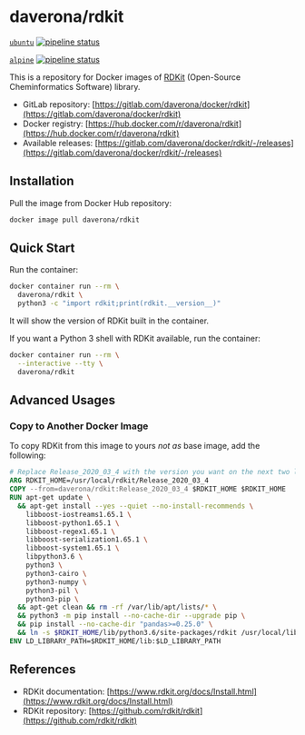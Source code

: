 # daverona/rdkit <!-- rdkit docker rdkit -->

[`ubuntu`](https://gitlab.com/daverona/docker/rdkit)
[![pipeline status](https://gitlab.com/daverona/docker/rdkit/badges/master/pipeline.svg)](https://gitlab.com/daverona/docker/rdkit/commits/master)

[`alpine`](https://gitlab.com/daverona/docker/rdkit/-/tree/alpine)
[![pipeline status](https://gitlab.com/daverona/docker/rdkit/badges/alpine/pipeline.svg)](https://gitlab.com/daverona/docker/rdkit/commits/alpine)

This is a repository for Docker images of [RDKit](https://github.com/rdkit/rdkit) (Open-Source Cheminformatics Software) library.

* GitLab repository: [https://gitlab.com/daverona/docker/rdkit](https://gitlab.com/daverona/docker/rdkit)
* Docker registry: [https://hub.docker.com/r/daverona/rdkit](https://hub.docker.com/r/daverona/rdkit)
* Available releases: [https://gitlab.com/daverona/docker/rdkit/-/releases](https://gitlab.com/daverona/docker/rdkit/-/releases)

## Installation

Pull the image from Docker Hub repository:

```bash
docker image pull daverona/rdkit
```

## Quick Start

Run the container:

```bash
docker container run --rm \
  daverona/rdkit \
  python3 -c "import rdkit;print(rdkit.__version__)"
```

It will show the version of RDKit built in the container.

If you want a Python 3 shell with RDKit available, run the container:

```bash
docker container run --rm \
  --interactive --tty \
  daverona/rdkit
```

## Advanced Usages 

### Copy to Another Docker Image

To copy RDKit from this image to yours *not as* base image, add the following:

```dockerfile
# Replace Release_2020_03_4 with the version you want on the next two lines
ARG RDKIT_HOME=/usr/local/rdkit/Release_2020_03_4
COPY --from=daverona/rdkit:Release_2020_03_4 $RDKIT_HOME $RDKIT_HOME
RUN apt-get update \
  && apt-get install --yes --quiet --no-install-recommends \
    libboost-iostreams1.65.1 \
    libboost-python1.65.1 \
    libboost-regex1.65.1 \
    libboost-serialization1.65.1 \
    libboost-system1.65.1 \
    libpython3.6 \
    python3 \
    python3-cairo \
    python3-numpy \
    python3-pil \
    python3-pip \
  && apt-get clean && rm -rf /var/lib/apt/lists/* \
  && python3 -m pip install --no-cache-dir --upgrade pip \
  && pip install --no-cache-dir "pandas>=0.25.0" \
  && ln -s $RDKIT_HOME/lib/python3.6/site-packages/rdkit /usr/local/lib/python3.6/dist-packages/rdkit
ENV LD_LIBRARY_PATH=$RDKIT_HOME/lib:$LD_LIBRARY_PATH
```

## References

* RDKit documentation: [https://www.rdkit.org/docs/Install.html](https://www.rdkit.org/docs/Install.html)
* RDKit repository: [https://github.com/rdkit/rdkit](https://github.com/rdkit/rdkit)
